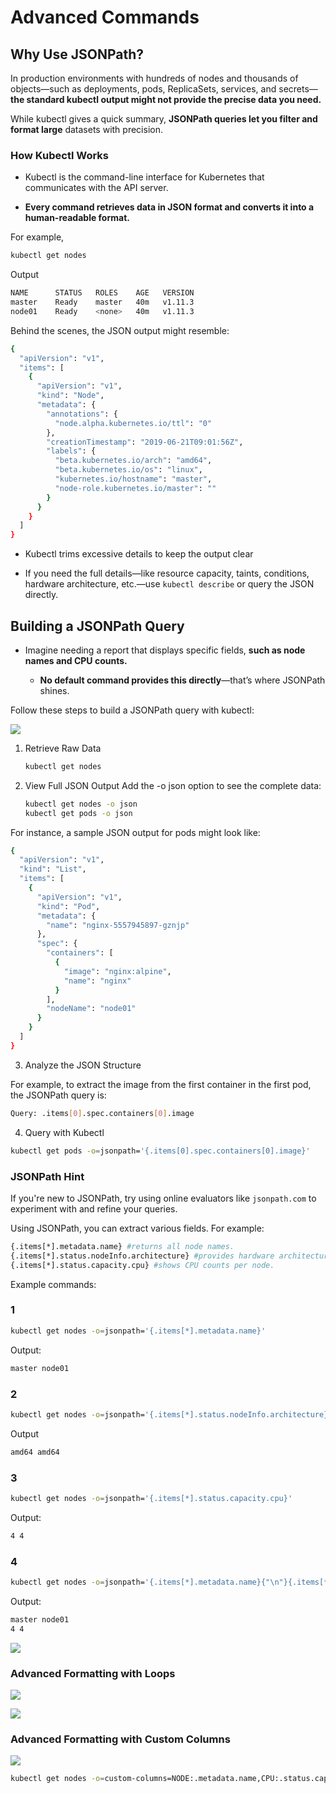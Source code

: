 # Advanced Commands


## Why Use JSONPath?
In production environments with hundreds of nodes and thousands of objects—such as deployments, pods, ReplicaSets, services, and secrets— **the standard kubectl output might not provide the precise data you need.**

While kubectl gives a quick summary, **JSONPath queries let you filter and format large** datasets with precision.


### How Kubectl Works
-   Kubectl is the command-line interface for Kubernetes that communicates with the API server. 

-   **Every command retrieves data in JSON format and converts it into a human-readable format.**

For example,
```bash
kubectl get nodes
```

Output
```bash
NAME      STATUS   ROLES    AGE   VERSION
master    Ready    master   40m   v1.11.3
node01    Ready    <none>   40m   v1.11.3
```

Behind the scenes, the JSON output might resemble:
```bash
{
  "apiVersion": "v1",
  "items": [
    {
      "apiVersion": "v1",
      "kind": "Node",
      "metadata": {
        "annotations": {
          "node.alpha.kubernetes.io/ttl": "0"
        },
        "creationTimestamp": "2019-06-21T09:01:56Z",
        "labels": {
          "beta.kubernetes.io/arch": "amd64",
          "beta.kubernetes.io/os": "linux",
          "kubernetes.io/hostname": "master",
          "node-role.kubernetes.io/master": ""
        }
      }
    }
  ]
}
```

-   Kubectl trims excessive details to keep the output clear

-   If you need the full details—like resource capacity, taints, conditions, hardware architecture, etc.—use ```kubectl describe``` or query the JSON directly.



## Building a JSONPath Query
-   Imagine needing a report that displays specific fields, **such as node names and CPU counts.** 

    -   **No default command provides this directly**—that’s where JSONPath shines. 
    
Follow these steps to build a JSONPath query with kubectl:

![](../../images/kubernetes_advance1.png)

1. Retrieve Raw Data
    ```bash
    kubectl get nodes
    ```

2. View Full JSON Output
Add the -o json option to see the complete data:
    ```bash
    kubectl get nodes -o json
    kubectl get pods -o json
    ```
For instance, a sample JSON output for pods might look like:

```bash
{
  "apiVersion": "v1",
  "kind": "List",
  "items": [
    {
      "apiVersion": "v1",
      "kind": "Pod",
      "metadata": {
        "name": "nginx-5557945897-gznjp"
      },
      "spec": {
        "containers": [
          {
            "image": "nginx:alpine",
            "name": "nginx"
          }
        ],
        "nodeName": "node01"
      }
    }
  ]
}
```

3. Analyze the JSON Structure

For example, to extract the image from the first container in the first pod, the JSONPath query is:

```bash
Query: .items[0].spec.containers[0].image
```

4. Query with Kubectl

```bash
kubectl get pods -o=jsonpath='{.items[0].spec.containers[0].image}'
```

### JSONPath Hint

If you're new to JSONPath, try using online evaluators like ```jsonpath.com``` to experiment with and refine your queries.


Using JSONPath, you can extract various fields. For example:

```bash
{.items[*].metadata.name} #returns all node names.
{.items[*].status.nodeInfo.architecture} #provides hardware architectures.
{.items[*].status.capacity.cpu} #shows CPU counts per node.
```

Example commands:

### 1
```bash
kubectl get nodes -o=jsonpath='{.items[*].metadata.name}'
```

Output:
```bash
master node01
```

### 2
```bash
kubectl get nodes -o=jsonpath='{.items[*].status.nodeInfo.architecture}'
```

Output
```bash
amd64 amd64
```

### 3
```bash
kubectl get nodes -o=jsonpath='{.items[*].status.capacity.cpu}'
```

Output:
```bash
4 4
```

### 4
```bash
kubectl get nodes -o=jsonpath='{.items[*].metadata.name}{"\n"}{.items[*].status.capacity.cpu}'
```

Output:
```bash
master node01
4 4
```

![](../../images/kubernetes_advance2.png)

### Advanced Formatting with Loops


![](../../images/kubernetes_advance3.png)

![](../../images/kubernetes_advance4.png)


### Advanced Formatting with Custom Columns

![](../../images/kubernetes_advance5.png)

```bash
kubectl get nodes -o=custom-columns=NODE:.metadata.name,CPU:.status.capacity.cpu
```